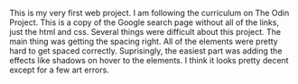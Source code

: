This is my very first web project. I am following the curriculum on The Odin Project. 
This is a copy of the Google search page without all of the links, just the html and css.
Several things were difficult about this project. The main thing was getting the spacing right.
All of the elements were pretty hard to get spaced correctly. Suprisingly, the easiest part was adding the effects like shadows on hover to the elements.
I think it looks pretty decent except for a few art errors.
